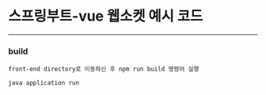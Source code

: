 # 스프링부트-vue 웹소켓 예시 코드


--- 

### build

```text
front-end directory로 이동하신 후 npm run build 명령어 실행
```

```text
java application run 
```
